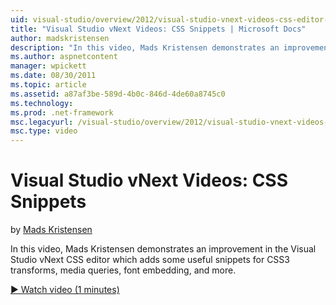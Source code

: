 ```yaml
---
uid: visual-studio/overview/2012/visual-studio-vnext-videos-css-editor-snippets
title: "Visual Studio vNext Videos: CSS Snippets | Microsoft Docs"
author: madskristensen
description: "In this video, Mads Kristensen demonstrates an improvement in the Visual Studio vNext CSS editor which adds some useful snippets for CSS3 transforms, media q..."
ms.author: aspnetcontent
manager: wpickett
ms.date: 08/30/2011
ms.topic: article
ms.assetid: a87af3be-589d-4b0c-846d-4de60a8745c0
ms.technology: 
ms.prod: .net-framework
msc.legacyurl: /visual-studio/overview/2012/visual-studio-vnext-videos-css-editor-snippets
msc.type: video
---
```

Visual Studio vNext Videos: CSS Snippets
====================
by [Mads Kristensen](https://github.com/madskristensen)

In this video, Mads Kristensen demonstrates an improvement in the Visual Studio vNext CSS editor which adds some useful snippets for CSS3 transforms, media queries, font embedding, and more.

[&#9654; Watch video (1 minutes)](https://channel9.msdn.com/Blogs/ASP-NET-Site-Videos/visual-studio-vnext-videos-css-editor-snippets)
